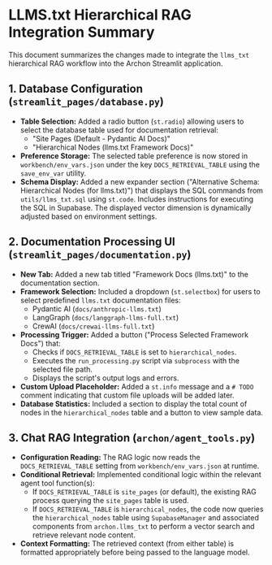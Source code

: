 # LLMS.txt Hierarchical RAG Integration Summary

This document summarizes the changes made to integrate the `llms_txt` hierarchical RAG workflow into the Archon Streamlit application.

## 1. Database Configuration (`streamlit_pages/database.py`)

- **Table Selection:** Added a radio button (`st.radio`) allowing users to select the database table used for documentation retrieval:
  - "Site Pages (Default - Pydantic AI Docs)"
  - "Hierarchical Nodes (llms.txt Framework Docs)"
- **Preference Storage:** The selected table preference is now stored in `workbench/env_vars.json` under the key `DOCS_RETRIEVAL_TABLE` using the `save_env_var` utility.
- **Schema Display:** Added a new expander section ("Alternative Schema: Hierarchical Nodes (for llms.txt)") that displays the SQL commands from `utils/llms_txt.sql` using `st.code`. Includes instructions for executing the SQL in Supabase. The displayed vector dimension is dynamically adjusted based on environment settings.

## 2. Documentation Processing UI (`streamlit_pages/documentation.py`)

- **New Tab:** Added a new tab titled "Framework Docs (llms.txt)" to the documentation section.
- **Framework Selection:** Included a dropdown (`st.selectbox`) for users to select predefined `llms.txt` documentation files:
  - Pydantic AI (`docs/anthropic-llms.txt`)
  - LangGraph (`docs/langgraph-llms-full.txt`)
  - CrewAI (`docs/crewai-llms-full.txt`)
- **Processing Trigger:** Added a button ("Process Selected Framework Docs") that:
  - Checks if `DOCS_RETRIEVAL_TABLE` is set to `hierarchical_nodes`.
  - Executes the `run_processing.py` script via `subprocess` with the selected file path.
  - Displays the script's output logs and errors.
- **Custom Upload Placeholder:** Added a `st.info` message and a `# TODO` comment indicating that custom file uploads will be added later.
- **Database Statistics:** Included a section to display the total count of nodes in the `hierarchical_nodes` table and a button to view sample data.

## 3. Chat RAG Integration (`archon/agent_tools.py`)

- **Configuration Reading:** The RAG logic now reads the `DOCS_RETRIEVAL_TABLE` setting from `workbench/env_vars.json` at runtime.
- **Conditional Retrieval:** Implemented conditional logic within the relevant agent tool function(s):
  - If `DOCS_RETRIEVAL_TABLE` is `site_pages` (or default), the existing RAG process querying the `site_pages` table is used.
  - If `DOCS_RETRIEVAL_TABLE` is `hierarchical_nodes`, the code now queries the `hierarchical_nodes` table using `SupabaseManager` and associated components from `archon.llms_txt` to perform a vector search and retrieve relevant node content.
- **Context Formatting:** The retrieved context (from either table) is formatted appropriately before being passed to the language model.
